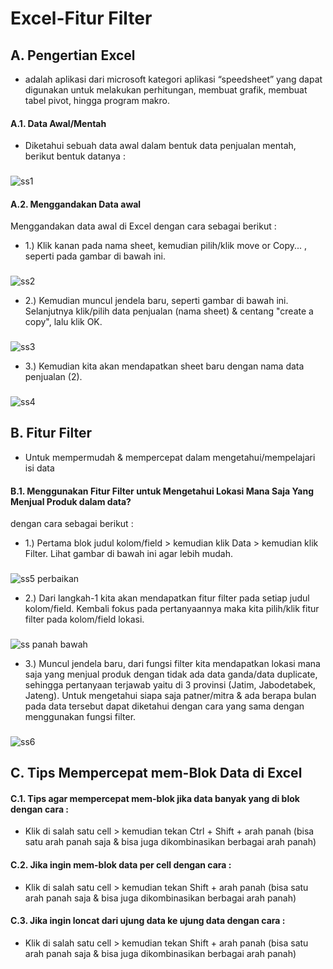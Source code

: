 
# Excel-Fitur Filter

## A. Pengertian Excel
 - adalah aplikasi dari microsoft kategori aplikasi “speedsheet” yang dapat digunakan untuk melakukan perhitungan, membuat grafik, membuat tabel pivot, hingga program makro.

#### A.1. Data Awal/Mentah 
- Diketahui sebuah data awal dalam bentuk data penjualan mentah, berikut bentuk datanya :
###
![ss1](https://user-images.githubusercontent.com/86678205/156778902-1ad66fd0-a440-4ab0-9687-0aaaf8948f82.PNG)

#### A.2. Menggandakan Data awal 
Menggandakan data awal di Excel dengan cara sebagai berikut :
- 1.) Klik kanan pada nama sheet, kemudian pilih/klik move or Copy... , seperti pada gambar di bawah ini.
###
![ss2](https://user-images.githubusercontent.com/86678205/156778947-0d94e064-aae8-4fd5-91cd-bb4fd42fd811.PNG)

- 2.) Kemudian muncul jendela baru, seperti gambar di bawah ini. Selanjutnya klik/pilih data penjualan (nama sheet) & centang "create a copy", lalu klik OK.
###
![ss3](https://user-images.githubusercontent.com/86678205/156778969-e945fd67-0416-4a85-9124-518af817c931.PNG)

- 3.) Kemudian kita akan mendapatkan sheet baru dengan nama data penjualan (2).
###
![ss4](https://user-images.githubusercontent.com/86678205/156778998-e7b707ba-84a6-491a-b597-ef0937560f06.PNG)

## B. Fitur Filter
 - Untuk mempermudah & mempercepat dalam mengetahui/mempelajari isi data

#### B.1. Menggunakan Fitur Filter untuk Mengetahui Lokasi Mana Saja Yang Menjual Produk dalam data?
dengan cara sebagai berikut :
- 1.) Pertama blok judul kolom/field > kemudian klik Data > kemudian klik Filter. Lihat gambar di bawah ini agar lebih mudah.
###
![ss5 perbaikan](https://user-images.githubusercontent.com/86678205/156782505-b5faa126-3eff-4358-975e-2f173829b0bc.PNG)
- 2.) Dari langkah-1 kita akan mendapatkan fitur filter pada setiap judul kolom/field. Kembali fokus pada pertanyaannya maka kita pilih/klik fitur filter pada kolom/field lokasi.
###
![ss panah bawah](https://user-images.githubusercontent.com/86678205/156781370-2537e151-203a-4cb7-87d0-2efab32ad575.PNG)

- 3.) Muncul jendela baru, dari fungsi filter kita mendapatkan lokasi mana saja yang menjual produk dengan tidak ada data ganda/data duplicate, sehingga pertanyaan terjawab yaitu di 3 provinsi (Jatim, Jabodetabek, Jateng). Untuk mengetahui siapa saja patner/mitra & ada berapa bulan pada data tersebut dapat diketahui dengan cara yang sama dengan menggunakan fungsi filter.
###
![ss6](https://user-images.githubusercontent.com/86678205/156779213-fba78037-1092-46da-9c73-a0aaa32a630b.PNG)

## C. Tips Mempercepat mem-Blok Data di Excel
#### C.1. Tips agar mempercepat mem-blok jika data banyak yang di blok dengan cara : 
- Klik di salah satu cell > kemudian tekan Ctrl + Shift + arah panah (bisa satu arah panah saja & bisa juga dikombinasikan berbagai arah panah)
#### C.2. Jika ingin mem-blok data per cell  dengan cara : 
- Klik di salah satu cell > kemudian tekan Shift + arah panah (bisa satu arah panah saja & bisa juga dikombinasikan berbagai arah panah)
#### C.3. Jika ingin loncat dari ujung data ke ujung data dengan cara : 
- Klik di salah satu cell > kemudian tekan Shift + arah panah (bisa satu arah panah saja & bisa juga dikombinasikan berbagai arah panah)

